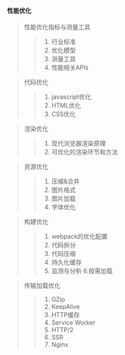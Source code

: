 #### 性能优化
> 性能优化指标与测量工具  
>> 1. 行业标准
>> 2. 优化模型
>> 3. 测量工具
>> 4. 性能相关APIs  

> 代码优化
>> 1. javascript优化
>> 2. HTML优化
>> 3. CSS优化  

> 渲染优化 
>> 1. 现代浏览器渲染原理
>> 2. 可优化的渲染环节和方法  

> 资源优化 
>> 1. 压缩&合并
>> 2. 图片格式
>> 3. 图片加载
>> 4. 字体优化  

> 构建优化 
>> 1. webpack的优化配置
>> 2. 代码拆分
>> 3. 代码压缩
>> 4. 持久化缓存
>> 5. 监测与分析
>> 6.按需加载  

> 传输加载优化 
>> 1. GZip
>> 2. KeepAlive
>> 3. HTTP缓存
>> 4. Service Worker
>> 5. HTTP/2
>> 6. SSR
>> 7. Nginx  


